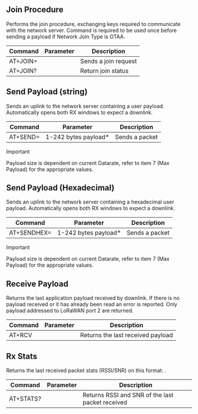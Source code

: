 ## Join Procedure
Performs the join procedure, exchanging keys required to communicate with the network server. Command is required to be used once before sending a payload if Network Join Type is OTAA.

| **Command**     | **Parameter** | **Description**      |
| --------------- | ------------- | -------------------- |
| AT+JOIN=<param> |               | Sends a join request |
| AT+JOIN?        |               | Return join status   |

## Send Payload (string)

Sends an uplink to the network server containing a user payload. Automatically opens both RX windows to expect a downlink.

| **Command**     | **Parameter**         | **Description** |
| --------------- | --------------------- | --------------- |
| AT+SEND=<param> | 1-242 bytes payload\* | Sends a packet  |

> [!IMPORTANT]
> Payload size is dependent on current Datarate, refer to item 7 (Max Payload) for the appropriate values.

## Send Payload (Hexadecimal)

Sends an uplink to the network server containing a hexadecimal user payload. Automatically opens both RX windows to expect a downlink.

| **Command**        | **Parameter**         | **Description** |
| ------------------ | --------------------- | --------------- |
| AT+SENDHEX=<param> | 1-242 bytes payload\* | Sends a packet  |

> [!IMPORTANT]
> Payload size is dependent on current Datarate, refer to item 7 (Max Payload) for the appropriate values.

## Receive Payload

Returns the last application payload received by downlink. If there is no payload received or it has already been read an error is reported. Only payload addressed to LoRaWAN port 2 are returned.

| **Command** | **Parameter** | **Description**                   |
| ----------- | ------------- | --------------------------------- |
| AT+RCV      |               | Returns the last received payload |

## Rx Stats

Returns the last received packet stats (RSSI/SNR) on this format: <RSSI> <SNR>.

| **Command** | **Parameter** | **Description**                                  |
| ----------- | ------------- | ------------------------------------------------ |
| AT+STATS?   |               | Returns RSSI and SNR of the last packet received |
